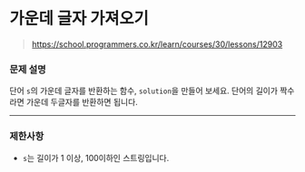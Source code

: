 # 가운데 글자 가져오기

> https://school.programmers.co.kr/learn/courses/30/lessons/12903

### 문제 설명

단어 `s`의 가운데 글자를 반환하는 함수, `solution`을 만들어 보세요. 단어의 길이가 짝수라면 가운데 두글자를 반환하면 됩니다.

-----

### 제한사항

- `s`는 길이가 1 이상, 100이하인 스트링입니다.